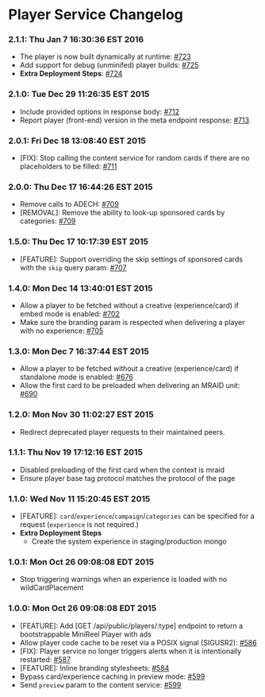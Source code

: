 # Player Service Changelog

### 2.1.1: Thu Jan  7 16:30:36 EST 2016
* The player is now built dynamically at runtime: [#723](https://github.com/cinema6/cwrx/pull/723)
* Add support for debug (unminifed) player builds: [#725](https://github.com/cinema6/cwrx/pull/725)
* **Extra Deployment Steps**: [#724](https://github.com/cinema6/cwrx/issues/724)

### 2.1.0: Tue Dec 29 11:26:35 EST 2015
* Include provided options in response body: [#712](https://github.com/cinema6/cwrx/pull/712)
* Report player (front-end) version in the meta endpoint response:
  [#713](https://github.com/cinema6/cwrx/pull/713)

### 2.0.1: Fri Dec 18 13:08:40 EST 2015
* [FIX]: Stop calling the content service for random cards if there are
  no placeholders to be filled: [#711](https://github.com/cinema6/cwrx/pull/711)

### 2.0.0: Thu Dec 17 16:44:26 EST 2015
* Remove calls to ADECH: [#709](https://github.com/cinema6/cwrx/pull/709)
* [REMOVAL]: Remove the ability to look-up sponsored cards by
  categories: [#709](https://github.com/cinema6/cwrx/pull/709)

### 1.5.0: Thu Dec 17 10:17:39 EST 2015
* [FEATURE]: Support overriding the skip settings of sponsored cards
  with the `skip` query param: [#707](https://github.com/cinema6/cwrx/pull/707)

### 1.4.0: Mon Dec 14 13:40:01 EST 2015
* Allow a player to be fetched without a creative (experience/card) if
  embed mode is enabled: [#702](https://github.com/cinema6/cwrx/pull/702)
* Make sure the branding param is respected when delivering a player with no
  experience: [#705](https://github.com/cinema6/cwrx/pull/705)

### 1.3.0: Mon Dec  7 16:37:44 EST 2015
* Allow a player to be fetched without a creative (experience/card) if
  standalone mode is enabled: [#676](https://github.com/cinema6/cwrx/pull/676)
* Allow the first card to be preloaded when delivering an MRAID unit:
  [#690](https://github.com/cinema6/cwrx/pull/690)

### 1.2.0: Mon Nov 30 11:02:27 EST 2015
* Redirect deprecated player requests to their maintained peers.

### 1.1.1: Thu Nov 19 17:12:16 EST 2015
* Disabled preloading of the first card when the context is mraid
* Ensure player base tag protocol matches the protocol of the page

### 1.1.0: Wed Nov 11 15:20:45 EST 2015
* [FEATURE]: `card`/`experience`/`campaign`/`categories` can be
  specified for a request (`experience` is not required.)
* **Extra Deployment Steps**
  * Create the system experience in staging/production mongo

### 1.0.1: Mon Oct 26 09:08:08 EDT 2015
* Stop triggering warnings when an experience is loaded with no
  wildCardPlacement

### 1.0.0: Mon Oct 26 09:08:08 EDT 2015
* [FEATURE]: Add [GET /api/public/players/:type] endpoint to return a
  bootstrappable MiniReel Player with ads
* Allow player code cache to be reset via a POSIX signal (SIGUSR2):
  [#586](https://github.com/cinema6/cwrx/issues/586)
* [FIX]: Player service no longer triggers alerts when it is
  intentionally restarted: [#587](https://github.com/cinema6/cwrx/issues/587)
* [FEATURE]: Inline branding stylesheets: [#584](https://github.com/cinema6/cwrx/issues/584)
* Bypass card/experience caching in preview mode: [#599](https://github.com/cinema6/cwrx/issues/599)
* Send `preview` param to the content service: [#599](https://github.com/cinema6/cwrx/issues/599)
